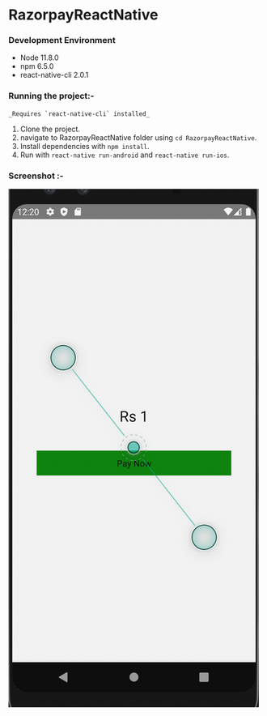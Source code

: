 # RazorpayReactNative


### Development Environment 
- Node 11.8.0
- npm 6.5.0
- react-native-cli 2.0.1

### Running the project:-
    _Requires `react-native-cli` installed_
1. Clone the project.
2. navigate to RazorpayReactNative folder using `cd RazorpayReactNative`.
3. Install dependencies with `npm install`.
4. Run with `react-native run-android` and `react-native run-ios`.

### Screenshot :-

![ScreenShot](/screenshots/1.png)

